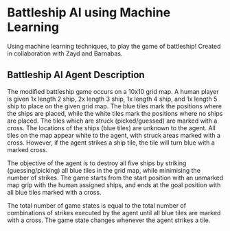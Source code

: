 # Battleship AI using Machine Learning
Using machine learning techniques, to play the game of battleship! Created in collaboration with Zayd and Barnabas.

## Battleship AI Agent Description

The modified battleship game occurs on a 10x10 grid map. A human player is given 1x length 2 ship, 2x length 3 ship, 1x length 4 ship, and 1x length 5 ship to place on the given grid map. The blue tiles mark the positions where the ships are placed, while the white tiles mark the positions where no ships are placed. The tiles which are struck (picked/guessed) are marked with a cross. The locations of the ships (blue tiles) are unknown to the agent. All tiles on the map appear white to the agent, with struck areas marked with a cross. However, if the agent strikes a ship tile, the tile will turn blue with a marked cross.

The objective of the agent is to destroy all five ships by striking (guessing/picking) all blue tiles in the grid map, while minimising the number of strikes. The game starts from the start position with an unmarked map grip with the human assigned ships, and ends at the goal position with all blue tiles marked with a cross.

The total number of game states is equal to the total number of combinations of strikes executed by the agent until all blue tiles are marked with a cross. The game state changes whenever the agent strikes a tile.
